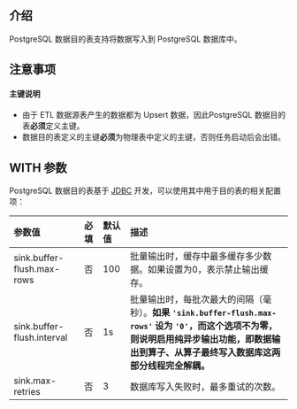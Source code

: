 ## 介绍

PostgreSQL 数据目的表支持将数据写入到 PostgreSQL 数据库中。

## 注意事项

#### 主键说明

- 由于 ETL 数据源表产生的数据都为 Upsert 数据，因此PostgreSQL 数据目的表**必须**定义主键。
- 数据目的表定义的主键**必须**为物理表中定义的主键，否则任务启动后会出错。

## WITH 参数

PostgreSQL 数据目的表基于 [JDBC](https://cloud.tencent.com/document/product/849/48312) 开发，可以使用其中用于目的表的相关配置项：

| 参数值                     | 必填 | 默认值 | 描述                                                         |
| :------------------------- | :--- | :----- | :----------------------------------------------------------- |
| sink.buffer-flush.max-rows | 否   | 100    | 批量输出时，缓存中最多缓存多少数据。如果设置为0，表示禁止输出缓存。 |
| sink.buffer-flush.interval | 否   | 1s     | 批量输出时，每批次最大的间隔（毫秒）。**如果 `'sink.buffer-flush.max-rows'` 设为 `'0'`，而这个选项不为零，则说明启用纯异步输出功能，即数据输出到算子、从算子最终写入数据库这两部分线程完全解耦。** |
| sink.max-retries           | 否   | 3      | 数据库写入失败时，最多重试的次数。                           |

